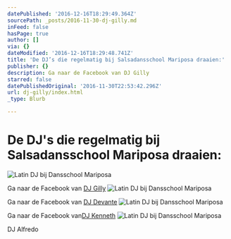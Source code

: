 ```yaml
---
datePublished: '2016-12-16T18:29:49.364Z'
sourcePath: _posts/2016-11-30-dj-gilly.md
inFeed: false
hasPage: true
author: []
via: {}
dateModified: '2016-12-16T18:29:48.741Z'
title: 'De DJ’s die regelmatig bij Salsadansschool Mariposa draaien:'
publisher: {}
description: Ga naar de Facebook van DJ Gilly
starred: false
datePublishedOriginal: '2016-11-30T22:53:42.296Z'
url: dj-gilly/index.html
_type: Blurb

---
```

# De DJ's die regelmatig bij Salsadansschool Mariposa draaien:
![Latin DJ bij Dansschool Mariposa](https://the-grid-user-content.s3-us-west-2.amazonaws.com/06b25131-a216-4b6d-bddc-7a69d2e699d2.jpg)

Ga naar de Facebook van [DJ Gilly][0]
![Latin DJ bij Dansschool Mariposa](https://the-grid-user-content.s3-us-west-2.amazonaws.com/d5ad04bf-47fa-47ed-8016-24c78f53a823.jpg)

Ga naar de Facebook van [DJ Devante][1]
![Latin DJ bij Dansschool Mariposa](https://the-grid-user-content.s3-us-west-2.amazonaws.com/6d2df574-e3f3-4dd9-be96-7ce416bc60ac.jpg)

Ga naar de Facebook van[DJ Kenneth][2]
![Latin DJ bij Dansschool Mariposa](https://the-grid-user-content.s3-us-west-2.amazonaws.com/3b1dfb3c-8005-41e4-94e7-bf6222a3bfbe.jpg)

DJ Alfredo

[0]: https://www.facebook.com/gilbert.vanrussel?fref=ts "DJ Gilly"
[1]: https://www.facebook.com/djdevante.salsa?fref=ts "DJ Devante Salsa"
[2]: https://www.facebook.com/kenneth.terlaan?fref=ts "DJ Kenneth"